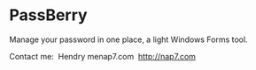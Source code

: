 # PassBerry
Manage your password in one place, a light Windows Forms tool.


Contact me:
  Hendry
  me<at>nap7.com
  http://nap7.com
